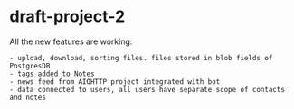 # draft-project-2

All the new features are working:

    - upload, download, sorting files. files stored in blob fields of PostgresDB
    - tags added to Notes
    - news feed from AIOHTTP project integrated with bot
    - data connected to users, all users have separate scope of contacts and notes
    

